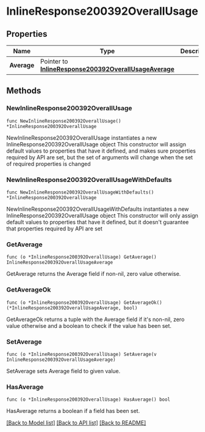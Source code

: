 # InlineResponse200392OverallUsage

## Properties

Name | Type | Description | Notes
------------ | ------------- | ------------- | -------------
**Average** | Pointer to [**InlineResponse200392OverallUsageAverage**](InlineResponse200392OverallUsageAverage.md) |  | [optional] 

## Methods

### NewInlineResponse200392OverallUsage

`func NewInlineResponse200392OverallUsage() *InlineResponse200392OverallUsage`

NewInlineResponse200392OverallUsage instantiates a new InlineResponse200392OverallUsage object
This constructor will assign default values to properties that have it defined,
and makes sure properties required by API are set, but the set of arguments
will change when the set of required properties is changed

### NewInlineResponse200392OverallUsageWithDefaults

`func NewInlineResponse200392OverallUsageWithDefaults() *InlineResponse200392OverallUsage`

NewInlineResponse200392OverallUsageWithDefaults instantiates a new InlineResponse200392OverallUsage object
This constructor will only assign default values to properties that have it defined,
but it doesn't guarantee that properties required by API are set

### GetAverage

`func (o *InlineResponse200392OverallUsage) GetAverage() InlineResponse200392OverallUsageAverage`

GetAverage returns the Average field if non-nil, zero value otherwise.

### GetAverageOk

`func (o *InlineResponse200392OverallUsage) GetAverageOk() (*InlineResponse200392OverallUsageAverage, bool)`

GetAverageOk returns a tuple with the Average field if it's non-nil, zero value otherwise
and a boolean to check if the value has been set.

### SetAverage

`func (o *InlineResponse200392OverallUsage) SetAverage(v InlineResponse200392OverallUsageAverage)`

SetAverage sets Average field to given value.

### HasAverage

`func (o *InlineResponse200392OverallUsage) HasAverage() bool`

HasAverage returns a boolean if a field has been set.


[[Back to Model list]](../README.md#documentation-for-models) [[Back to API list]](../README.md#documentation-for-api-endpoints) [[Back to README]](../README.md)



